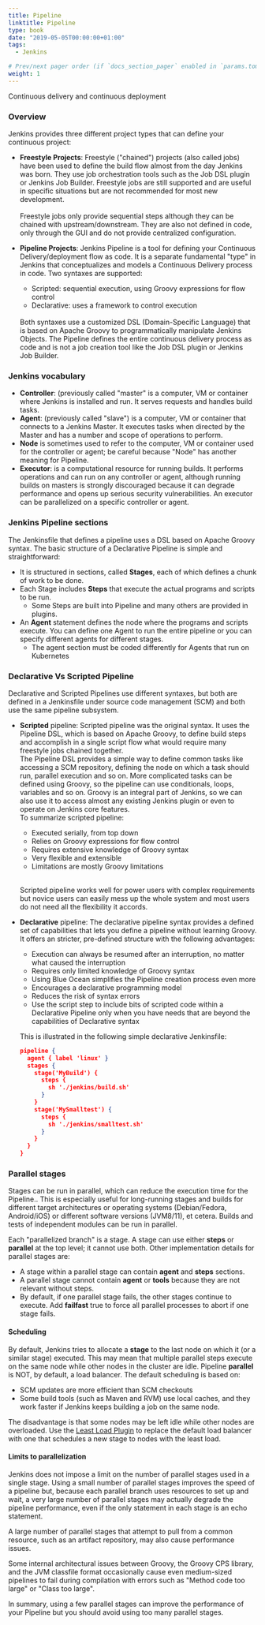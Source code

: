 ```yaml
---
title: Pipeline
linktitle: Pipeline
type: book
date: "2019-05-05T00:00:00+01:00"
tags:
  - Jenkins

# Prev/next pager order (if `docs_section_pager` enabled in `params.toml`)
weight: 1
---
```


Continuous delivery and continuous deployment

<!--more-->

### Overview

Jenkins provides three different project types that can define your continuous project:

* **Freestyle Projects**: Freestyle ("chained") projects (also called jobs) have been used to define the build flow almost  from the day Jenkins was born. They use job orchestration tools such as the Job DSL plugin or Jenkins Job Builder. Freestyle jobs are still supported and are useful in specific situations but are not recommended for most new development. <br><br> Freestyle jobs only provide sequential steps although they can be chained with upstream/downstream. They are also not defined in code, only through the GUI and do not provide centralized configuration.

* **Pipeline Projects**: Jenkins Pipeline is a tool for defining your Continuous Delivery/deployment flow as code. It is a separate fundamental "type" in Jenkins that conceptualizes and models a Continuous Delivery process in code. Two syntaxes are supported:
  * Scripted: sequential execution, using Groovy expressions for flow control
  * Declarative: uses a framework to control execution

  <br>
  Both syntaxes use a customized DSL (Domain-Specific Language) that is based on Apache Groovy to programmatically manipulate Jenkins Objects. The Pipeline defines the entire continuous delivery process as code and is not a job creation tool like the Job DSL plugin or Jenkins Job Builder.

### Jenkins vocabulary

* **Controller**: (previously called "master" is a computer, VM or container where Jenkins is installed and run. It serves requests and handles build tasks.
* **Agent**: (previously called "slave") is a computer, VM or container that connects to a Jenkins Master. It executes tasks when directed by the Master and has a number and scope of operations to perform.
* **Node** is sometimes used to refer to the computer, VM or container used for the controller or agent; be careful because "Node" has another meaning for Pipeline.
* **Executor**: is a computational resource for running builds. It performs operations and can run on any controller or agent, although running builds on masters is strongly discouraged because it can degrade performance and opens up serious security vulnerabilities. An executor can be parallelized on a specific controller or agent.

### Jenkins Pipeline sections

The Jenkinsfile that defines a pipeline uses a DSL based on Apache Groovy syntax.
The basic structure of a Declarative Pipeline is simple and straightforward:

* It is structured in sections, called **Stages**, each of which defines a chunk of work to be done.
* Each Stage includes **Steps** that execute the actual programs and scripts to be run.
  * Some Steps are built into Pipeline and many others are provided in plugins.
* An **Agent** statement defines the node where the programs and scripts execute. You can define one Agent to run the entire pipeline or you can specify different agents for different stages.
  * The agent section must be coded differently for Agents that run on Kubernetes

### Declarative Vs Scripted Pipeline

Declarative and Scripted Pipelines use different syntaxes, but both are defined in a Jenkinsfile under source code management (SCM) and both use the same pipeline subsystem.

* **Scripted** pipeline:
  Scripted pipeline was the original syntax. It uses the Pipeline DSL, which is based on Apache Groovy, to define build steps and accomplish in a single script flow what would require many freestyle jobs chained together.
  <br>
  The Pipeline DSL provides a simple way to define common tasks like accessing a SCM repository, defining the node on which a task should run, parallel execution and so on. More complicated tasks can be defined using Groovy, so the pipeline can use conditionals, loops, variables and so on. Groovy is an integral part of Jenkins, so we can also use it to access almost any existing Jenkins plugin or even to operate on Jenkins core features.
  <br>
  To summarize scripted pipeline:

    * Executed serially, from top down
    * Relies on Groovy expressions for flow control
    * Requires extensive knowledge of Groovy syntax
    * Very flexible and extensible
    * Limitations are mostly Groovy limitations
    <br>

  Scripted pipeline works well for power users with complex requirements but novice users can easily mess up the whole system and most users do not need all the flexibility it accords.

* **Declarative** pipeline:
  The declarative pipeline syntax provides a defined set of capabilities that lets you define a pipeline without learning Groovy. It offers an stricter, pre-defined structure with the following advantages:

  * Execution can always be resumed after an interruption, no matter what caused the interruption
  * Requires only limited knowledge of Groovy syntax
  * Using Blue Ocean simplifies the Pipeline creation process even more
  * Encourages a declarative programming model
  * Reduces the risk of syntax errors
  * Use the script step to include bits of scripted code within a Declarative Pipeline only when you have needs that are beyond the capabilities of Declarative syntax

  This is illustrated in the following simple declarative Jenkinsfile:

  ```json
  pipeline {
    agent { label 'linux' }
    stages {
      stage('MyBuild') {
        steps {
          sh './jenkins/build.sh'
        }
      }
      stage('MySmalltest') {
        steps {
          sh './jenkins/smalltest.sh'
        }
      }
    }
  }
  ```

### Parallel stages

Stages can be run in parallel, which can reduce the execution time for the Pipeline.. This is especially useful for long-running stages and builds for different target architectures or operating systems (Debian/Fedora, Android/iOS) or different software versions (JVM8/11), et cetera. Builds and tests of independent modules can be run in parallel.

Each "parallelized branch" is a stage. A stage can use either **steps** or **parallel** at the top level; it cannot use both.
Other implementation details for parallel stages are:

* A stage within a parallel stage can contain **agent** and **steps** sections.
* A parallel stage cannot contain **agent** or **tools** because they are not relevant without steps.
* By default, if one parallel stage fails, the other stages continue to execute. Add **failfast** true to force all parallel processes to abort if one stage fails.

#### Scheduling

By default, Jenkins tries to allocate a **stage** to the last node on which it (or a similar stage) executed. This may mean that multiple parallel steps execute on the same node while other nodes in the cluster are idle.
Pipeline **parallel** is NOT, by default, a load balancer. The default scheduling is based on:
* SCM updates are more efficient than SCM checkouts
* Some build tools (such as Maven and RVM) use local caches, and they work faster if Jenkins keeps building a job on the same node.

The disadvantage is that some nodes may be left idle while other nodes are overloaded.
Use the [Least Load Plugin](https://plugins.jenkins.io/leastload/) to replace the default load balancer with one that schedules a new stage to nodes with the least load.

#### Limits to parallelization

Jenkins does not impose a limit on the number of parallel stages used in a single stage. Using a small number of parallel stages improves the speed of a pipeline but, because each parallel branch uses resources to set up and wait, a very large number of parallel stages may actually degrade the pipeline performance, even if the only statement in each stage is an echo statement.

A large number of parallel stages that attempt to pull from a common resource, such as an artifact repository, may also cause performance issues.

Some internal architectural issues between Groovy, the Groovy CPS library, and the JVM classfile format occasionally cause even medium-sized pipelines to fail during compilation with errors such as "Method code too large" or "Class too large".

In summary, using a few parallel stages can improve the performance of your Pipeline but you should avoid using too many parallel stages.
